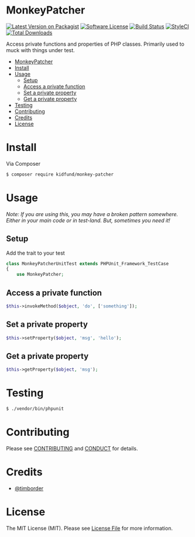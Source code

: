 # MonkeyPatcher

[![Latest Version on Packagist][ico-version]][link-packagist]
[![Software License][ico-license]](LICENSE.md)
[![Build Status][ico-travis]][link-travis]
[![StyleCI][ico-styleci]][link-styleci]
[![Total Downloads][ico-downloads]][link-packagist]

Access private functions and properties of PHP classes. Primarily used to muck with things under test.

   * [MonkeyPatcher](#monkeypatcher)
   * [Install](#install)
   * [Usage](#usage)
      * [Setup](#setup)
      * [Access a private function](#access-a-private-function)
      * [Set a private property](#set-a-private-property)
      * [Get a private property](#get-a-private-property)
   * [Testing](#testing)
   * [Contributing](#contributing)
   * [Credits](#credits)
   * [License](#license)


# Install

Via Composer

``` bash
$ composer require kidfund/monkey-patcher
```

# Usage

*Note: If you are using this, you may have a broken pattern somewhere. Either in your main code or in test-land. But, sometimes you need it!*

## Setup

Add the trait to your test

```php
class MonkeyPatcherUnitTest extends PHPUnit_Framework_TestCase
{
    use MonkeyPatcher;
```

## Access a private function

```php
$this->invokeMethod($object, 'do', ['something']);

```

## Set a private property

```php
$this->setProperty($object, 'msg', 'hello');

```

## Get a private property

```php
$this->getProperty($object, 'msg');

```

# Testing

``` bash
$ ./vendor/bin/phpunit
```

# Contributing

Please see [CONTRIBUTING](CONTRIBUTING.md) and [CONDUCT](CONDUCT.md) for details.

# Credits

- [@timborder][link-author]

# License

The MIT License (MIT). Please see [License File](LICENSE.md) for more information.

[ico-version]: https://img.shields.io/packagist/v/kidfund/monkey-patcher.svg?style=flat-square
[ico-license]: https://img.shields.io/badge/license-MIT-brightgreen.svg?style=flat-square
[ico-travis]: https://img.shields.io/travis/Kidfund/MonkeyPatcher/master.svg?style=flat-square
[ico-downloads]: https://img.shields.io/packagist/dt/kidfund/monkey-patcher.svg?style=flat-square
[ico-styleci]: https://github.styleci.io/repos/157911131/shield?branch=master

[link-packagist]: https://packagist.org/packages/kidfund/monkey-patcher
[link-travis]: https://travis-ci.org/Kidfund/MonkeyPatcher
[link-styleci]: https://github.styleci.io/repos/157911131
[link-author]: https://github.com/timbroder
